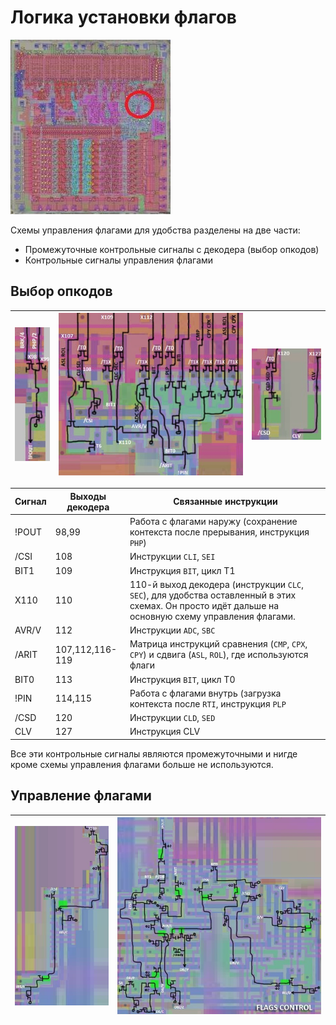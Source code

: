 # Логика установки флагов

![6502_locator_flags_control](/BreakingNESWiki/imgstore/6502_locator_flags_control.jpg)

Схемы управления флагами для удобства разделены на две части:
- Промежуточные контрольные сигналы с декодера (выбор опкодов)
- Контрольные сигналы управления флагами

## Выбор опкодов

|![flags_control_tran1](/BreakingNESWiki/imgstore/flags_control_tran1.jpg)|![flags_control_tran2](/BreakingNESWiki/imgstore/flags_control_tran2.jpg)|![flags_control_tran3](/BreakingNESWiki/imgstore/flags_control_tran3.jpg)|
|---|---|---|

|Сигнал|Выходы декодера|Связанные инструкции|
|---|---|---|
|!POUT|98,99|Работа с флагами наружу (сохранение контекста после прерывания, инструкция `PHP`)|
|/CSI|108|Инструкции `CLI`, `SEI`|
|BIT1|109|Инструкция `BIT`, цикл T1|
|X110|110|110-й выход декодера (инструкции `CLC`, `SEC`), для удобства оставленный в этих схемах. Он просто идёт дальше на основную схему управления флагами.|
|AVR/V|112|Инструкции `ADC`, `SBC`|
|/ARIT|107,112,116-119|Матрица инструкций сравнения (`CMP`, `CPX`, `CPY`) и сдвига (`ASL`, `ROL`), где используются флаги|
|BIT0|113|Инструкция `BIT`, цикл T0|
|!PIN|114,115|Работа с флагами внутрь (загрузка контекста после `RTI`, инструкция `PLP`|
|/CSD|120|Инструкции `CLD`, `SED`|
|CLV|127|Инструкция CLV|

Все эти контрольные сигналы являются промежуточными и нигде кроме схемы управления флагами больше не используются.

## Управление флагами

|![flags_control_tran1](/BreakingNESWiki/imgstore/flags_control_tran4.jpg)|![flags_control_tran1](/BreakingNESWiki/imgstore/flags_control_tran5.jpg)|
|---|---|
